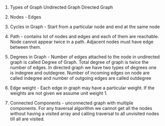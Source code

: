 1. Types of Graph
Undirected Graph
Directed Graph

2. Nodes - Edges

3. Cycles in Graph - Start from a particular node and end at the same node

4. Path - contains lot of nodes and edges and each of them are reachable. Node cannot appear twice in a path. Adjacent nodes must have edge between them.

5. Degrees in Graph - Number of edges attached to the node in undirected graph is called Degree of Graph. Total degree of graph is twice the number of edges. In directed graph we have two types of degrees one is indegree and outdegree. Number of incoming edges on node are called indegree and number of outgoing edges are called outdegree

6. Edge weight - Each edge in graph may have a particular weight. If the weights are not given we assume unit weight 1. 

7. Connected Components - unconnected graph with multiple components. For any traversal algorithm we cannot get all the nodes without having a visited array and calling traversal to all unvisited nodes till all are visited.

